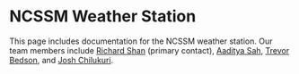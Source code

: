 # NCSSM Weather Station

This page includes documentation for the NCSSM weather station. Our team members include [Richard Shan](mailto:richardmshan@gmail.com) (primary contact), [Aaditya Sah](mailto:sah26a@ncssm.edu), [Trevor Bedson](mailto:bedson26t@ncssm.edu), and [Josh Chilukuri](mailto:chilukuri26j@ncssm.edu). 